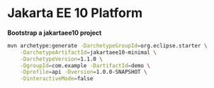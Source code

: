 # Jakarta EE 10 Platform

**Bootstrap a jakartaee10 project**

```bash
mvn archetype:generate -DarchetypeGroupId=org.eclipse.starter \
    -DarchetypeArtifactId=jakartaee10-minimal \
    -DarchetypeVersion=1.1.0 \
    -DgroupId=com.example -DartifactId=demo \
    -Dprofile=api -Dversion=1.0.0-SNAPSHOT \
    -DinteractiveMode=false
```